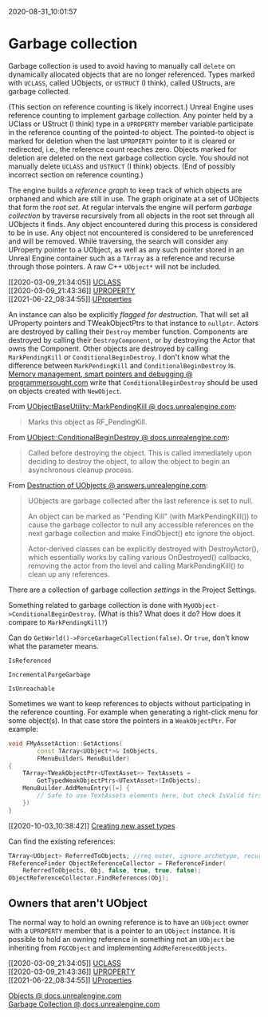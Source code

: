 2020-08-31_10:01:57

# Garbage collection

Garbage collection is used to avoid having to manually call `delete` on dynamically allocated objects that are no longer referenced.
Types marked with `UCLASS`, called UObjects, or `USTRUCT` (I think), called UStructs, are garbage collected.

(This section on reference counting is likely incorrect.)
Unreal Engine uses reference counting to implement garbage collection.
Any pointer held by a UClass or UStruct (I think) type in a `UPROPERTY` member variable participate in the reference counting of the pointed-to object.
The pointed-to object is marked for deletion when the last `UPROPERTY` pointer to it is cleared or redirected, i.e., the reference count reaches zero.
Objects marked for deletion are deleted on the next garbage collection cycle.
You should not manually delete `UCLASS` and `USTRUCT` (I think) objects.
(End of possibly incorrect section on reference counting.)

The engine builds a *reference graph* to keep track of which objects are orphaned and which are still in use.
The graph originate at a set of UObjects that form the *root set*.
At regular intervals the engine will perform *garbage collection* by traverse recursively from all objects in the root set through all UObjects it finds.
Any object encountered during this process is considered to be in use.
Any object not encountered is considered to be unreferenced and will be removed.
While traversing, the search will consider any UProperty pointer to a UObject, as well as any such pointer stored in an Unreal Engine container such as a `TArray` as a reference and recurse through those pointers.
A raw C++ `UObject*` will not be included.

[[2020-03-09_21:34:05]] [UCLASS](./UCLASS.md)  
[[2020-03-09_21:43:36]] [UPROPERTY](./UPROPERTY.md)  
[[2021-06-22_08:34:55]] [UProperties](UProperties.md)  

An instance can also be explicitly *flagged for destruction*.
That will set all UProperty pointers and TWeakObjectPtrs to that instance to `nullptr`.
Actors are destroyed by calling their `Destroy` member function.
Components are destroyed by calling their `DestroyComponent`, or by destroying the Actor that owns the Component.
Other objects are destroyed by calling `MarkPendingKill` or `ConditionalBeginDestroy`.
I don't know what the difference between `MarkPendingKill` and `ConditionalBeginDestroy` is.
[Memory management, smart pointers and debugging @ programmersought.com](https://www.programmersought.com/article/10374623602/) write that `ConditionalBeginDestroy` should be used on objects created with `NewObject`.

From [UObjectBaseUtility::MarkPendingKill @ docs.unrealengine.com](https://docs.unrealengine.com/4.26/en-US/API/Runtime/CoreUObject/UObject/UObjectBaseUtility/MarkPendingKill/):

> Marks this object as RF_PendingKill.

From [UObject::ConditionalBeginDestroy @ docs.unrealengine.com](https://docs.unrealengine.com/4.26/en-US/API/Runtime/CoreUObject/UObject/UObject/ConditionalBeginDestroy/):

> Called before destroying the object. This is called immediately upon deciding to destroy the object, to allow the object to begin an asynchronous cleanup process.

From [Destruction of UObjects @ answers.unrealengine.com](https://answers.unrealengine.com/questions/12111/destruction-of-uobjects.html):

> UObjects are garbage collected after the last reference is set to null.
>
> An object can be marked as "Pending Kill" (with MarkPendingKill()) to cause the garbage collector to null any accessible references on the next garbage collection and make FindObject() etc ignore the object.
> 
> Actor-derived classes can be explicitly destroyed with DestroyActor(), which essentially works by calling various OnDestroyed() callbacks, removing the actor from the level and calling MarkPendingKill() to clean up any references.



There are a collection of garbage collection *settings* in the Project Settings.

Something related to garbage collection is done with `MyUObject->ConditionalBeginDestroy`.
(What is this? What does it do? How does it compare to `MarkPendingKill?`)

Can do `GetWorld()->ForceGarbageCollection(false)`.
Or `true`, don't know what the parameter means.

`IsReferenced`

`IncrementalPurgeGarbage`

`IsUnreachable`

Sometimes we want to keep references to objects without participating in the reference counting.
For example when generating a right-click menu for some object(s).
In that case store the pointers in a `WeakObjectPtr`.
For example:
```c++
void FMyAssetAction::GetActions(
        const TArray<UObject*>& InObjects,
        FMenuBuilder& MenuBuilder)
{
    TArray<TWeakObjectPtr<UTextAsset>> TextAssets =
        GetTypedWeakObjectPtrs<UTextAsset>(InObjects);
    MenuBuilder.AddMenuEntry([=] {
        // Safe to use TextAssets elements here, but check IsValid first.
    })
}
```

[[2020-10-03_10:38:42]] [Creating new asset types](./Creating%20new%20asset%20types.md)  

Can find the existing references:
```c++
TArray<UObject> ReferredToObjects; //req outer, ignore archetype, recursive, ignore transient
FReferenceFinder ObjectReferenceCollector = FReferenceFinder(
    ReferredToObjects, Obj, false, true, true, false);
ObjectReferenceCollector.FindReferences(Obj);
```

## Owners that aren't UObject

The normal way to hold an owning reference is to have an `UObject` owner with a `UPROPERTY` member that is a pointer to an `UObject` instance.
It is possible to hold an owning reference in something not an `UObject` be inheriting from `FGCObject` and implementing `AddReferencedObjects`.




[[2020-03-09_21:34:05]] [UCLASS](./UCLASS.md)  
[[2020-03-09_21:43:36]] [UPROPERTY](./UPROPERTY.md)  
[[2021-06-22_08:34:55]] [UProperties](UProperties.md)  


[Objects @ docs.unrealengine.com](https://docs.unrealengine.com/4.26/en-US/ProgrammingAndScripting/ProgrammingWithCPP/UnrealArchitecture/Objects/)  
[Garbage Collection @ docs.unrealengine.com](https://docs.unrealengine.com/4.26/en-US/ProgrammingAndScripting/ProgrammingWithCPP/UnrealArchitecture/Objects/Optimizations/#garbagecollection)  
